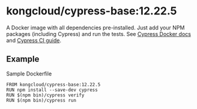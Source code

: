 # kongcloud/cypress-base:12.22.5

A Docker image with all dependencies pre-installed.
Just add your NPM packages (including Cypress) and run the tests.
See [Cypress Docker docs](https://on.cypress.io/docker) and
[Cypress CI guide](https://on.cypress.io/ci).

## Example

Sample Dockerfile

```
FROM kongcloud/cypress-base:12.22.5
RUN npm install --save-dev cypress
RUN $(npm bin)/cypress verify
RUN $(npm bin)/cypress run
```
